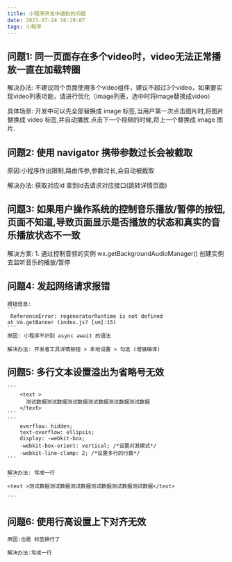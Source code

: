 ```yaml
---
title: 小程序开发中遇到的问题
date: 2021-07-24 16:19:07
tags: 小程序
---
```


## 问题1: 同一页面存在多个video时，video无法正常播放一直在加载转圈

解决办法:
    不建议同个页面使用多个video组件，建议不超过3个video，如果要实现video列表功能，请进行优化（image列表，选中时将image替换成video）

具体场景:
    开发中可以先全部替换成 image 标签,当用户第一次点击图片时,将图片替换成 video 标签,并自动播放.点击下一个视频的时候,将上一个替换成 image 图片.

## 问题2: 使用 navigator 携带参数过长会被截取

原因:小程序作出限制,路由传参,参数过长,会自动被截取

解决办法: 获取对应id 拿到id去请求对应接口(跳转详情页面)

## 问题3: 如果用户操作系统的控制音乐播放/暂停的按钮,页面不知道,导致页面显示是否播放的状态和真实的音乐播放状态不一致

解决方案:
    1. 通过控制音频的实例 wx.getBackgroundAudioManager() 创建实例 去监听音乐的播放/暂停

## 问题4: 发起网络请求报错

    报错信息:
    ```
     ReferenceError: regeneratorRuntime is not defined
    at Vo.getBanner (index.js? [sm]:15)
    ```
    原因: 小程序不识别 async await 的语法

    解决办法: 开发者工具详情按钮 > 本地设置 > 勾选 (增强编译)
## 问题5: 多行文本设置溢出为省略号无效

    ```
        <text >
          测试数据测试数据测试数据测试数据测试数据测试数据
        </text>
    ```
    ```
        overflow: hidden;
        text-overflow: ellipsis;
        display: -webkit-box;
        -webkit-box-orient: vertical; /*设置对其模式*/
        -webkit-line-clamp: 2; /*设置多行的行数*/
    ```

    解决办法: 写成一行
    ```
    <text >测试数据测试数据测试数据测试数据测试数据测试数据</text>

    ```


## 问题6: 使用行高设置上下对齐无效

    原因:也是 标签换行了

    解决办法:写成一行